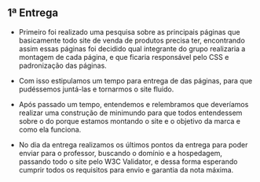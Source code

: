 ## 1ª Entrega
- Primeiro foi realizado uma pesquisa sobre as principais páginas que basicamente todo site de venda de produtos precisa ter, encontrando assim essas páginas foi decidido qual integrante do grupo realizaria a montagem de cada página, e que ficaria responsável pelo CSS e padronização das páginas.

- Com isso estipulamos um tempo para entrega de das páginas, para que pudéssemos juntá-las e tornarmos o site fluido.

- Após passado um tempo, entendemos e relembramos que deveríamos realizar uma construção de minimundo para que todos entendessem sobre o do porque estamos montando o site e o objetivo da marca e como ela funciona.

- No dia da entrega realizamos os últimos pontos da entrega para poder enviar para o professor, buscando o domínio e a hospedagem, passando todo o site pelo W3C Validator, e dessa forma esperando cumprir todos os requisitos para envio e garantia da nota máxima.
